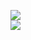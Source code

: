 [![](https://img.shields.io/badge/Made%20With-Github%20Spray-lightgrey.svg?style=for-the-badge&logo=github)](https://github.com/Annihil/github-spray#12877)  
[![](https://i.imgur.com/2DrTn0Z.gif)](https://github.com/Annihil/github-spray)